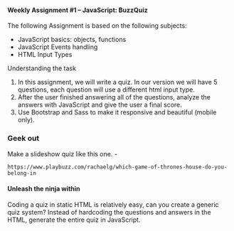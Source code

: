 #### Weekly Assignment #1 – JavaScript: BuzzQuiz

The following Assignment is based on the following subjects:
-	JavaScript basics: objects, functions
-	JavaScript Events handling
-	HTML Input Types

Understanding the task 
1.	In this assignment, we will write a quiz.
In our version we will have 5 questions, each question will use a different html input type.
2.	After the user finished answering all of the questions, analyze the answers with JavaScript and give the user a final score.
3.	Use Bootstrap and Sass to make it responsive and beautiful (mobile only).

### Geek out
Make a slideshow quiz like this one. - 
```
https://www.playbuzz.com/rachaelg/which-game-of-thrones-house-do-you-belong-in

```

#### Unleash the ninja within
Coding a quiz in static HTML is relatively easy, can you create a generic quiz system?
Instead of hardcoding the questions and answers in the HTML, generate the entire quiz in JavaScript.
